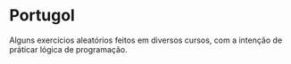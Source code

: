 # Portugol

Alguns exercícios aleatórios feitos em diversos cursos, com a intenção de práticar lógica de programação.
